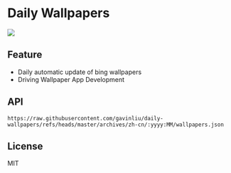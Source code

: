 # Daily Wallpapers
  
![](https://www.bing.com/th?id=OHR.DutchSquirrel_ZH-CN3896893818_UHD.jpg)

## Feature

- Daily automatic update of bing wallpapers
- Driving Wallpaper App Development

## API

```
https://raw.githubusercontent.com/gavinliu/daily-wallpapers/refs/heads/master/archives/zh-cn/:yyyy:MM/wallpapers.json
```

## License

MIT
  
